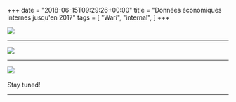 +++
date = "2018-06-15T09:29:26+00:00"
title = "Données économiques internes jusqu'en 2017"
tags = [
    "Wari",
    "internal",
]
+++

<div class="container" style="width:auto">
  <a target="blank" href="https://res.cloudinary.com/vincentstradic/image/upload/v1526214746/work/j15-3.jpg">
    <img src="https://res.cloudinary.com/vincentstradic/image/upload/bo_2px_solid_rgb:279d14,f_auto,q_auto/v1526214746/work/j15-3.jpg" style="max-width:100%">
  </a>
</div>
<!--more-->
<hr>

<div class="container" style="width:auto">
  <a target="blank" href="https://res.cloudinary.com/vincentstradic/image/upload/v1526214542/work/j15-2.jpg">
    <img src="https://res.cloudinary.com/vincentstradic/image/upload/bo_2px_solid_rgb:279d14,f_auto,q_auto/v1526214542/work/j15-2.jpg" style="max-width:100%">
  </a>
</div>

<hr>
<div class="container" style="width:auto">
  <a target="blank" href="https://res.cloudinary.com/vincentstradic/image/upload/v1526214543/work/j15-1.jpg">
    <img src="https://res.cloudinary.com/vincentstradic/image/upload/bo_2px_solid_rgb:279d14,f_auto,q_auto/v1526214543/work/j15-1.jpg" style="max-width:100%">
  </a>
</div>
<br>
Stay tuned!


<hr>
